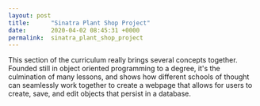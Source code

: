 ```yaml
---
layout: post
title:      "Sinatra Plant Shop Project"
date:       2020-04-02 08:45:31 +0000
permalink:  sinatra_plant_shop_project
---
```



This section of the curriculum really brings several concepts together.  Founded still in object oriented programming to a degree, it's the culmination of many lessons, and shows how different schools of thought can seamlessly work together to create a webpage that allows for users to create, save, and edit objects that persist in a database.
